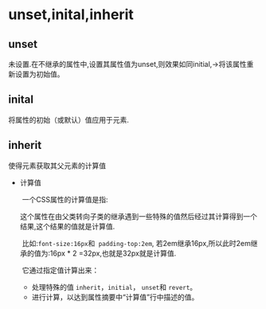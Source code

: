 # unset,inital,inherit

## unset

未设置.在不继承的属性中,设置其属性值为unset,则效果如同initial,→将该属性重新设置为初始值。

## inital

将属性的初始（或默认）值应用于元素.

## inherit

使得元素获取其父元素的计算值

- 计算值
  
  ​    一个CSS属性的计算值是指: 
  
  ​        这个属性在由父类转向子类的继承遇到一些特殊的值然后经过其计算得到一个结果,这个结果的值就是计算值.
  
  ​        比如:` font-size:16px `和` padding-top:2em`, 若2em继承16px,所以此时2em继承的值为:16px * 2 =32px,也就是32px就是计算值.
  
  ​        它通过指定值计算出来：
  
  - 处理特殊的值 `inherit`，`initial`， `unset`和 `revert`。
  - 进行计算，以达到属性摘要中“计算值”行中描述的值。
